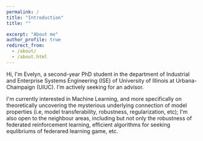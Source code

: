 ```yaml
---
permalink: /
title: "Introduction"
title: ""

excerpt: "About me"
author_profile: true
redirect_from: 
  - /about/
  - /about.html
---
```


Hi, I'm Evelyn, a second-year PhD student in the department of Industrial and Enterprise Systems Engineering (ISE) of University of Illinois at Urbana-Champaign (UIUC). I'm actively seeking for an advisor.

I'm currently interested in Machine Learning, and more specifically on theoretically uncovering the mysterious underlying connection of model properties (i.e, model transferability, robustness, regularization, etc); I'm also open to the neighbour areas, including but not only the robustness of federated reinforcement learning, efficient algorithms for seeking equlibriums of federared learning game, etc.

